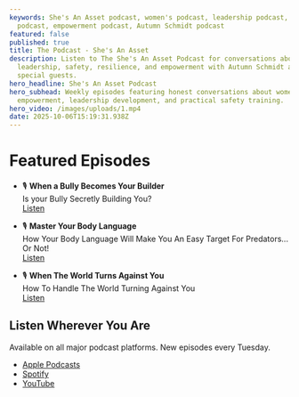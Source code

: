 ```yaml
---
keywords: She's An Asset podcast, women's podcast, leadership podcast, safety
  podcast, empowerment podcast, Autumn Schmidt podcast
featured: false
published: true
title: The Podcast - She's An Asset
description: Listen to The She's An Asset Podcast for conversations about
  leadership, safety, resilience, and empowerment with Autumn Schmidt and
  special guests.
hero_headline: She's An Asset Podcast
hero_subhead: Weekly episodes featuring honest conversations about women's
  empowerment, leadership development, and practical safety training.
hero_video: /images/uploads/1.mp4
date: 2025-10-06T15:19:31.938Z
---
```


# Featured Episodes

- 🎙️ **When a Bully Becomes Your Builder**  
  Is your Bully Secretly Building You?  
  [Listen](https://sheepdognation.libsyn.com/is-your-bully-secretly-building-you)

- 🎙️ **Master Your Body Language**  
  How Your Body Language Will Make You An Easy Target For Predators... Or Not!  
  [Listen](https://sheepdognation.libsyn.com/how-your-body-language-will-make-you-an-easy-target-for-predators-or-not)

- 🎙️ **When The World Turns Against You**  
  How To Handle The World Turning Against You  
  [Listen](https://sheepdognation.libsyn.com/how-to-handle-the-world-turning-against-you)

## Listen Wherever You Are

Available on all major podcast platforms. New episodes every Tuesday.

- [Apple Podcasts](https://podcasts.apple.com/us/podcast/shes-an-asset/id1357417486)
- [Spotify](https://open.spotify.com/show/6LOJbtIzRIPmkbAwEOyPyN?si=mhXusQnrRnm_2W07Q_T_Cg)
- [YouTube](https://www.youtube.com/@ShesAnAsset)
